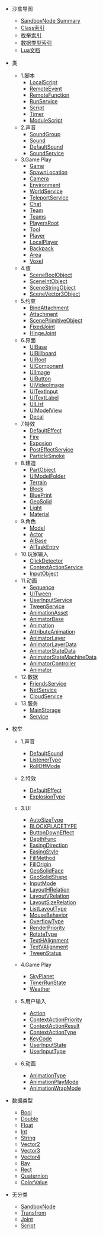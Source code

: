 <!-- 侧边栏 studiodocs/_sidebar.md -->

- 沙盒导图
	<!-- 本地调试用这个 -->
    <!-- - <a href="Api/Class/SandboxSummary.html">SandboxNode Summary</a>   -->
	<!-- 线上部署用这个 -->
	- <a href="Api/Class/SandboxSummary_git.html">SandboxNode Summary</a>    
	- [Class索引](/Api/Class/ClassIndexes.md)
	- [枚举索引](/Api/Enumerate/EnumIndexes.md)
	- [数据类型索引](/Api/DataType/DataTypeIndexes.md)
	- [Lua文档](/Api/Parameter/LuaDocIndexes.md)
- 类
	- 1.脚本
		- [LocalScript](/Api/Class/Script/LocalScriptNode.md)
		- [RemoteEvent](/Api/Class/Script/RemoteEvent.md)
		- [RemoteFunction](/Api/Class/Script/RemoteFunction.md)
		- [RunService](/Api/Class/Script/RunService.md)
		- [Script](/Api/Class/Script/ScriptObject.md)
		- [Timer](/Api/Class/Script/TimerNode.md)
		- [ModuleScript](/Api/Class/Script/ModuleScriptNode.md)
	- 2.声音
		- [SoundGroup](/Api/Class/Sound/SandboxSoundGroup.md)
		- [Sound](/Api/Class/Sound/SandboxSound.md)
		- [DefaultSound](/Api/Class/Sound/SandboxDefaultSound.md)
		- [SoundService](/Api/Class/Sound/SandboxSoundService.md)
	- 3.Game Play
		- [Game](/Api/Class/GamePlay/Game.md)
		- [SpawnLocation](/Api/Class/GamePlay/SpawnLocation.md)
		- [Camera](/Api/Class/GamePlay/SandboxCameraObject.md)
		- [Environment](/Api/Class/GamePlay/EnvironmentNode.md)
		- [WorldService](/Api/Class/GamePlay/SandboxWorldService.md)
		- [TeleportService](/Api/Class/GamePlay/SandboxTeleportService.md)
		- [Chat](/Api/Class/GamePlay/SandboxChat.md)
		- [Team](/Api/Class/GamePlay/SandboxTeam.md)
		- [Teams](/Api/Class/GamePlay/SandboxTeams.md)
		- [PlayersRoot](/Api/Class/GamePlay/SandBoxPlayersRoot.md)
		- [Tool](/Api/Class/GamePlay/SandboxTool.md)
		- [Player](/Api/Class/GamePlay/ScenePlayerObject.md)
		- [LocalPlayer](/Api/Class/GamePlay/SandBoxLocalPlayer.md)
		- [Backpack](/Api/Class/GamePlay/SandboxBackpack.md)
		- [Area](/Api/Class/GamePlay/AreaNode.md)
		- [Voxel](/Api/Class/GamePlay/SandboxVoxelObject.md)
	- 4.值
		- [SceneBoolObject](/Api/Class/Value/SceneBoolObject.md)
		- [SceneIntObject](/Api/Class/Value/SceneIntObject.md)
		- [SceneStringObject](/Api/Class/Value/SceneStringObject.md)
		- [SceneVector3Object](/Api/Class/Value/SceneVector3Object.md)
	- 5.约束
		- [BindAttachment](/Api/Class/Bind/SceneBindAttachment.md)
		- [Attachment](/Api/Class/Bind/SandboxAttachmentObject.md)
		- [ScenePrimitiveObject](/Api/Class/Bind/ScenePrimitiveObject.md)
		- [FixedJoint](/Api/Class/Bind/SandboxFixedJoint.md)
		- [HingeJoint](/Api/Class/Bind/SandboxHingeJoint.md)
	- 6.界面
		- [UIBase](/Api/Class/Scene/SceneUIBase.md)
		- [UIBillboard](/Api/Class/Scene/SceneUIBillboard.md)
		- [UIRoot](/Api/Class/Scene/SceneUIRoot.md)
		- [UIComponent](/Api/Class/Scene/SceneUIComponent.md)
		- [UIImage](/Api/Class/Scene/SceneUIImage.md)
		- [UIButton](/Api/Class/Scene/SceneUIButton.md)
		- [UIVideoImage](/Api/Class/Scene/SceneUIVideoImage.md)
		- [UITextInput](/Api/Class/Scene/SceneUITextInput.md)
		- [UITextLabel](/Api/Class/Scene/SceneUITextLabel.md)
		- [UIList](/Api/Class/Scene/SceneUIList.md)
		- [UIModelView](/Api/Class/Scene/SceneUIModelView.md)
		- [Decal](/Api/Class/Scene/SandboxDecalObject.md)
	- 7.特效
		- [DefaultEffect](/Api/Class/Effect/SandboxDefaultEffect.md)
		- [Fire](/Api/Class/Effect/SandboxFire.md)
		- [Exposion](/Api/Class/Effect/SandboxExposion.md)
		- [PostEffectService](/Api/Class/Effect/SandboxPostEffectService.md)
		- [ParticleSmoke](/Api/Class/Effect/SandboxParticleSmoke.md)
	- 8.建造
		- [PartObject](/Api/Class/Build/ScenePartObject.md)
		- [UIModelFolder](/Api/Class/Build/SceneModelFolderObject.md)
		- [Terrain](/Api/Class/Build/TerrainNode.md)
		- [Block](/Api/Class/Build/Block.md)
		- [BluePrint](/Api/Class/Build/SandboxBluePrint.md)
		- [GeoSolid](/Api/Class/Build/SceneGeoSolid.md)
		- [Light](/Api/Class/Build/SandboxLightObject.md)
		- [Material](/Api/Class/Build/SandboxMaterialObject.md)
	- 9.角色
		- [Model](/Api/Class/Role/SceneModelObject.md)
		- [Actor](/Api/Class/Role/SceneActorObject.md)
		- [AIBase](/Api/Class/Role/SandboxAIBase.md)
		- [AITaskEntry](/Api/Class/Role/SandboxAITaskEntry.md)
	- 10.玩家输入
		- [ClickDetector](/Api/Class/Input/SandboxClickDetectorObject.md)
		- [ContextActionService](/Api/Class/Input/ContextActionService.md)
		- [InputObject](/Api/Class/Input/InputObject.md)
	- 11.动画
		- [Sequence](/Api/Class/Animation/SandboxSequenceObject.md)
		- [UITween](/Api/Class/Animation/SceneTweenObject.md)
		- [UserInputService](/Api/Class/Animation/UserInputService.md)
		- [TweenService](/Api/Class/Animation/SandboxTweenService.md)
		- [AnimationAsset](/Api/Class/Animation/SandboxAnimationAsset.md)
		- [AnimatorBase](/Api/Class/Animation/SandboxAnimatorBase.md)
		- [Animation](/Api/Class/Animation/SandboxAnimation.md)
		- [AttributeAnimation](/Api/Class/Animation/SandboxAttributeAnimation.md)
		- [AnimatorLayer](/Api/Class/Animation/SandboxAnimatorLayer.md)
		- [AnimatorLayerData](/Api/Class/Animation/SandboxAnimatorLayerData.md)
		- [AnimatorStateData](/Api/Class/Animation/SandboxAnimatorStateData.md)
		- [AnimatorStateMachineData](/Api/Class/Animation/SandboxAnimatorStateMachineData.md)
		- [AnimatorController](/Api/Class/Animation/SandboxAnimatorController.md)
		- [Animator](/Api/Class/Animation/SandboxAnimator.md)
	- 12.数据
		- [FriendsService](/Api/Class/Data/SandboxFriendsService.md)
		- [NetService](/Api/Class/Data/SandboxNetService.md)
		- [CloudService](/Api/Class/Data/CloudService.md)
	- 13.服务
		- [MainStorage](/Api/Class/Service/MainStorage.md)
		- [Service](/Api/Class/Service/ServiceNode.md)	
- 枚举
	- 1.声音
		- [DefaultSound](/Api/Enumerate/Sound/EnumDefaultSound.md)
		- [ListenerType](/Api/Enumerate/Sound/EnumListenerType.md)
		- [RollOffMode](/Api/Enumerate/Sound/EnumRollOffMode.md)
	- 2.特效
		- [DefaultEffect](/Api/Enumerate/Effect/EnumDefaultEffect.md)
		- [ExplosionType](/Api/Enumerate/Effect/ExplosionType.md)
	- 3.UI
		- [AutoSizeType](/Api/Enumerate/UI/AutoSizeType.md)
		- [BLOCKPLACETYPE](/Api/Enumerate/UI/BlockPlaceType.md)
		- [ButtonDownEffect](/Api/Enumerate/UI/ButtonDownEffect.md)
		- [DepthFunc](/Api/Enumerate/UI/DepthFunc.md)
		- [EasingDirection](/Api/Enumerate/UI/EasingDirection.md)
		- [EasingStyle](/Api/Enumerate/UI/EasingStyle.md)
		- [FillMethod](/Api/Enumerate/UI/EnumFillMethod.md)
		- [FillOrigin](/Api/Enumerate/UI/EnumFillOrigin.md)
		- [GeoSolidFace](/Api/Enumerate/UI/GeoSolidFace.md)
		- [GeoSolidShape](/Api/Enumerate/UI/GeoSolidShape.md)
		- [InputMode](/Api/Enumerate/UI/InputMode.md)
		- [LayoutHRelation](/Api/Enumerate/UI/EnumLayoutHRelation.md)
		- [LayoutVRelation](/Api/Enumerate/UI/EnumLayoutVRelation.md)
		- [LayoutSizeRelation](/Api/Enumerate/UI/EnumLayoutSizeRelation.md)
		- [ListLayoutType](/Api/Enumerate/UI/ListLayoutType.md)
		- [MouseBehavior](/Api/Enumerate/UI/MouseBehaviorEnum.md)
		- [OverflowType](/Api/Enumerate/UI/OverflowType.md)
		- [RenderPriority](/Api/Enumerate/UI/RenderPriority.md)
		- [RotateType](/Api/Enumerate/UI/RotateType.md)
		- [TextHAlignment](/Api/Enumerate/UI/TextHAlignment.md)
		- [TextVAlignment](/Api/Enumerate/UI/TextVAlignment.md)
		- [TweenStatus](/Api/Enumerate/UI/TweenStatus.md)

	- 4.Game Play
		- [SkyPlanet](/Api/Enumerate/GamePlay/EnumSkyPlanet.md)
		- [TimerRunState](/Api/Enumerate/GamePlay/TimerRunState.md)
		- [Weather](/Api/Enumerate/GamePlay/EnumWeather.md)

	- 5.用户输入
		- [Action](/Api/Enumerate/UserInput/Action.md)
		- [ContextActionPriority](/Api/Enumerate/UserInput/ContextActionPriority.md)
		- [ContextActionResult](/Api/Enumerate/UserInput/ContextActionResult.md)
		- [ContextActionType](/Api/Enumerate/UserInput/ContextActionType.md)
		- [KeyCode](/Api/Enumerate/UserInput/KeyCode.md)
		- [UserInputState](/Api/Enumerate/UserInput/UserInputState.md)
		- [UserInputType](/Api/Enumerate/UserInput/UserInputType.md)
		
	- 6.动画
		- [AnimationType](/Api/Enumerate/Animation/AnimationType.md)
		- [AnimationPlayMode](/Api/Enumerate/Animation/AnimationPlayMode.md)
		- [AnimationWrapMode](/Api/Enumerate/Animation/AnimationWrapMode.md)
    

- 数据类型
	- [Bool](/Api/DataType/Bool.md)
	- [Double](/Api/DataType/Double.md)
	- [Float](/Api/DataType/Float.md)
	- [Int](/Api/DataType/Int.md)
	- [String](/Api/DataType/String.md)
	- [Vector2](/Api/DataType/Vector2.md)
	- [Vector3](/Api/DataType/Vector3.md)
	- [Vector4](/Api/DataType/Vector4.md)
	- [Ray](/Api/DataType/Ray.md)
	- [Rect](/Api/DataType/Rect.md)
	- [Quaternion](/Api/DataType/Quaternion.md)
	- [ColorValue](/Api/DataType/ColorValue.md)
- 无分类
	- [SandboxNode](/Api/Class/NoType/SandboxNode.md)
	- [Transfrom](/Api/Class/NoType/SceneTransObject.md)
	- [Joint](/Api/Class/NoType/SandboxJoint.md)
	- [Script](/Api/Class/NoType/ScriptNode.md)
<!-- 以下略 -->